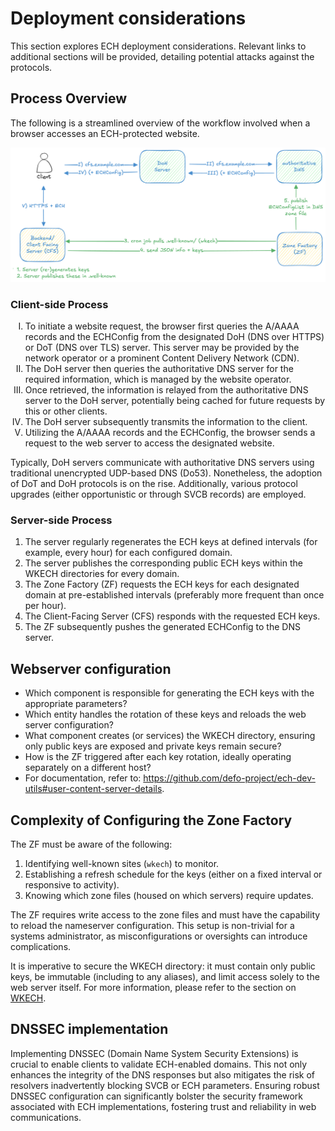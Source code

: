 # Deployment considerations

This section explores ECH deployment considerations. Relevant links to additional sections will be provided, detailing potential attacks against the protocols.

## Process Overview

The following is a streamlined overview of the workflow involved when a browser accesses an ECH-protected website.


![WKECH flow](wkech-flow.png)

### Client-side Process

<ol>
<li style="list-style: upper-roman;">To initiate a website request, the browser first queries the A/AAAA records and the ECHConfig from the designated DoH (DNS over HTTPS) or DoT (DNS over TLS) server. This server may be provided by the network operator or a prominent Content Delivery Network (CDN).</li>
<li style="list-style: upper-roman;">The DoH server then queries the authoritative DNS server for the required information, which is managed by the website operator.</li>
<li style="list-style: upper-roman;">Once retrieved, the information is relayed from the authoritative DNS server to the DoH server, potentially being cached for future requests by this or other clients.</li>
<li style="list-style: upper-roman;">The DoH server subsequently transmits the information to the client.</li>
<li style="list-style: upper-roman;">Utilizing the A/AAAA records and the ECHConfig, the browser sends a request to the web server to access the designated website.</li>
</ol>

Typically, DoH servers communicate with authoritative DNS servers using traditional unencrypted UDP-based DNS (Do53). Nonetheless, the adoption of DoT and DoH protocols is on the rise. Additionally, various protocol upgrades (either opportunistic or through SVCB records) are employed.

### Server-side Process

1. The server regularly regenerates the ECH keys at defined intervals (for example, every hour) for each configured domain.
2. The server publishes the corresponding public ECH keys within the WKECH directories for every domain.
3. The Zone Factory (ZF) requests the ECH keys for each designated domain at pre-established intervals (preferably more frequent than once per hour).
4. The Client-Facing Server (CFS) responds with the requested ECH keys.
5. The ZF subsequently pushes the generated ECHConfig to the DNS server.

## Webserver configuration

- Which component is responsible for generating the ECH keys with the appropriate parameters?
- Which entity handles the rotation of these keys and reloads the web server configuration?
- What component creates (or services) the WKECH directory, ensuring only public keys are exposed and private keys remain secure?
- How is the ZF triggered after each key rotation, ideally operating separately on a different host?
- For documentation, refer to: <https://github.com/defo-project/ech-dev-utils#user-content-server-details>.

## Complexity of Configuring the Zone Factory

The ZF must be aware of the following:

1. Identifying well-known sites (`wkech`) to monitor.
2. Establishing a refresh schedule for the keys (either on a fixed interval or responsive to activity).
3. Knowing which zone files (housed on which servers) require updates.

The ZF requires write access to the zone files and must have the capability to reload the nameserver configuration. This setup is non-trivial for a systems administrator, as misconfigurations or oversights can introduce complications.

It is imperative to secure the WKECH directory: it must contain only public keys, be immutable (including to any aliases), and limit access solely to the web server itself. For more information, please refer to the section on [WKECH](../../weaknesses/wkech).

## DNSSEC implementation

Implementing DNSSEC (Domain Name System Security Extensions) is crucial to enable clients to validate ECH-enabled domains. This not only enhances the integrity of the DNS responses but also mitigates the risk of resolvers inadvertently blocking SVCB or ECH parameters. Ensuring robust DNSSEC configuration can significantly bolster the security framework associated with ECH implementations, fostering trust and reliability in web communications.
